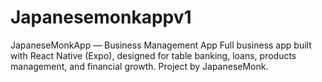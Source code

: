 # Japanesemonkappv1
JapaneseMonkApp — Business Management App Full business app built with React Native (Expo), designed for table banking, loans, products management, and financial growth. Project by JapaneseMonk.
